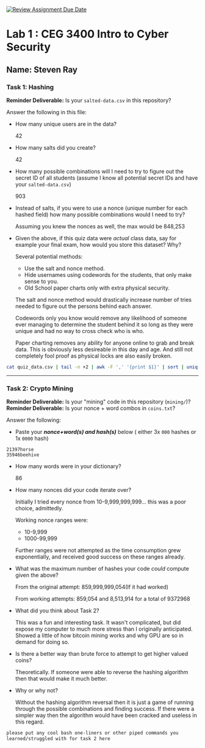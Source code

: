 [![Review Assignment Due Date](https://classroom.github.com/assets/deadline-readme-button-22041afd0340ce965d47ae6ef1cefeee28c7c493a6346c4f15d667ab976d596c.svg)](https://classroom.github.com/a/SPs4PNWX)
# Lab 1 : CEG 3400 Intro to Cyber Security

## Name: Steven Ray

### Task 1: Hashing

**Reminder Deliverable:** Is your `salted-data.csv` in this repository?

Answer the following in this file:

* How many unique users are in the data?

  42

* How many salts did you create?

  42

* How many possible combinations will I need to try to figure out the secret ID
  of all students (assume I know all potential secret IDs and have your 
  `salted-data.csv`)
  
    903

* Instead of salts, if you were to use a nonce (unique number for each hashed
  field) how many possible combinations would I need to try?
  
  Assuming you knew the nonces as well, the max would be 848,253

* Given the above, if this quiz data were *actual* class data, say for example
  your final exam, how would you store this dataset?  Why? 
  
  Several potential methods:
  * Use the salt and nonce method.
  * Hide usernames using codewords for the students, that only make sense to you.
  * Old School paper charts only with extra physical security.

  The salt and nonce method would drastically increase number of tries needed to figure out the persons behind each answer. 

  Codewords only you know would remove any likelihood of someone ever managing to determine the student behind it so long as they were unique and had no way to cross check who is who.

  Paper charting removes any ability for anyone online to grab and break data. This is obviously less desireable in this day and age. And still not completely fool proof as physical locks are also easily broken. 

```bash
cat quiz_data.csv | tail -n +2 | awk -F ',' '{print $1}' | sort | uniq | nl 

```

---

### Task 2: Crypto Mining

**Reminder Deliverable:** Is your "mining" code in this repository (`mining/`)?
**Reminder Deliverable:** Is your nonce + word combos in `coins.txt`?

Answer the following:

* Paste your ***nonce+word(s) and hash(s)*** below ( either 3x `000` hashes or 1x `0000`
hash)

```
21397horse
35946beehive

```

* How many words were in your dictionary?

  86

* How many nonces did your code iterate over?

  Initially I tried every nonce from 10-9,999,999,999... this was a poor choice, admittedly. 
  
  Working nonce ranges were:
  * 10-9,999
  * 1000-99,999

  Further ranges were not attempted as the time consumption grew exponentially, and received good success on these ranges already.

* What was the maximum number of hashes your code *could* compute given the above?

  From the original attempt: 859,999,999,054(If it had worked)

  From working attempts: 859,054 and 8,513,914 for a total of 9372968

* What did you think about Task 2?

  This was a fun and interesting task. It wasn't complicated, but did expose my computer to much more stress than I originally anticipated. Showed a little of how bitcoin mining works and why GPU are so in demand for doing so.

* Is there a better way than brute force to attempt to get higher valued coins?

  Theoretically. If someone were able to reverse the hashing algorithm then that would make it much better. 

* Why or why not?
  
  Without the hashing algorithm reversal then it is just a game of running through the possible combinations and finding success. If there were a simpler way then the algorithm would have been cracked and useless in this regard.

```bash
please put any cool bash one-liners or other piped commands you
learned/struggled with for task 2 here
```

